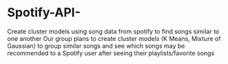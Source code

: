 # Spotify-API-
Create cluster models using song data from spotify to find songs similar to one another
Our group plans to create cluster models (K Means, Mixture of Gaussian) to group similar
songs and see which songs may be recommended to a Spotify user after seeing their
playlists/favorite songs
